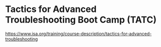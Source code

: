 # Tactics for Advanced Troubleshooting Boot Camp (TATC)

https://www.isa.org/training/course-description/tactics-for-advanced-troubleshooting